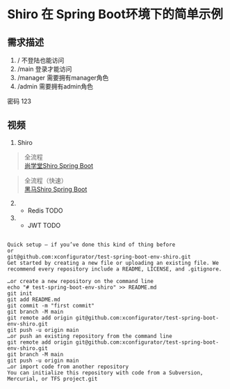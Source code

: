 # Shiro 在 Spring Boot环境下的简单示例
## 需求描述
1. /        不登陆也能访问
2. /main    登录才能访问
3. /manager 需要拥有manager角色
4. /admin   需要拥有admin角色

密码 123

## 视频
1. Shiro
>全流程  
[尚学堂Shiro Spring Boot](https://www.bilibili.com/video/BV1Up4y1s7MW?p=9)  

>全流程（快速）  
[黑马Shiro Spring Boot](https://www.bilibili.com/video/BV1ct411x7CN?from=search&seid=3865477371083013255)

2. + Redis
TODO
    
3. + JWT
TODO
     

## 
```shell
Quick setup — if you’ve done this kind of thing before
or	
git@github.com:xconfigurator/test-spring-boot-env-shiro.git
Get started by creating a new file or uploading an existing file. We recommend every repository include a README, LICENSE, and .gitignore.

…or create a new repository on the command line
echo "# test-spring-boot-env-shiro" >> README.md
git init
git add README.md
git commit -m "first commit"
git branch -M main
git remote add origin git@github.com:xconfigurator/test-spring-boot-env-shiro.git
git push -u origin main
…or push an existing repository from the command line
git remote add origin git@github.com:xconfigurator/test-spring-boot-env-shiro.git
git branch -M main
git push -u origin main
…or import code from another repository
You can initialize this repository with code from a Subversion, Mercurial, or TFS project.git
```